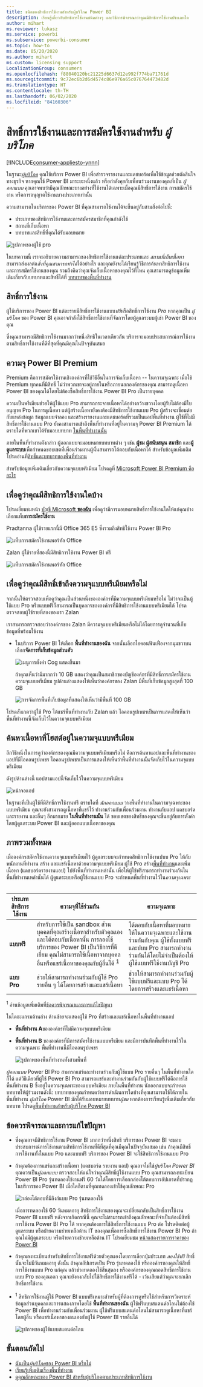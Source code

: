 ```yaml
---
title: ชนิดของสิทธิการใช้งานสำหรับผู้บริโภค Power BI
description: เรียนรู้เกี่ยวกับสิทธิการใช้งานชนิดต่างๆ และวิธีการพิจารณาว่าคุณมีสิทธิการใช้งานประเภทใด
author: mihart
ms.reviewer: lukasz
ms.service: powerbi
ms.subservice: powerbi-consumer
ms.topic: how-to
ms.date: 05/20/2020
ms.author: mihart
ms.custom: licensing support
LocalizationGroup: consumers
ms.openlocfilehash: f88040120bc21225d6637d12e992f774ba71761d
ms.sourcegitcommit: 9c72ec6b2d6d4574c86e976a65c076764473482d
ms.translationtype: HT
ms.contentlocale: th-TH
ms.lasthandoff: 06/02/2020
ms.locfileid: "84160306"
---
```

# <a name="licenses-and-subscriptions-for-consumers"></a>สิทธิ์การใช้งานและการสมัครใช้งานสำหรับ *ผู้บริโภค*

[!INCLUDE[consumer-appliesto-ynnn](../includes/consumer-appliesto-ynnn.md)]

ในฐานะ[*ผู้บริโภค*](end-user-consumer.md) คุณใช้บริการ Power BI เพื่อสำรวจรายงานและแดชบอร์ดเพื่อใช้ข้อมูลช่วยตัดสินใจทางธุรกิจ หากคุณใช้ Power BI มาระยะหนึ่งแล้ว หรือกำลังคุยกับเพื่อนร่วมงานของคุณที่เป็น *ผู้ออกแบบ*  คุณอาจพบว่ามีคุณลักษณะบางอย่างที่ใช้งานได้เฉพาะเมื่อคุณมีสิทธิ์การใช้งาน การสมัครใช้งาน หรือการอนุญาตใช้งานบางประเภทเท่านั้น 

ความสามารถในบริการของ Power BI ที่คุณสามารถใช้งานได้จะขึ้นอยู่กับสามสิ่งต่อไปนี้:
-    ประเภทของสิทธิการใช้งานและการสมัครสมาชิกที่คุณกำลังใช้
-    สถานที่เก็บเนื้อหา
-    บทบาทและสิทธิ์ที่คุณได้รับมอบหมาย


![รูปภาพของผู้ใช้ pro](media/end-user-license/power-bi-questions-small.png)

ในบทความนี้ เราจะอธิบายความสามารถของสิทธิการใช้งานแต่ละประเภทและ *สถานที่เก็บเนื้อหา* สามารถส่งผลต่อ*สิ่งที่คุณสามารถทำได้*ได้อย่างไร และคุณยังจะได้เรียนรู้วิธีการค้นหาสิทธิการใช้งานและการสมัครใช้งานของคุณ รวมถึงคิดว่าคุณจัดเก็บเนื้อหาของคุณไว้ที่ไหน คุณสามารถดูข้อมูลเพิ่มเติมเกี่ยวกับบทบาทและสิทธิ์ได้ที่ [บทบาทของพื้นที่ทำงาน](end-user-workspaces.md)

## <a name="licenses"></a>สิทธิ์การใช้งาน

ผู้ใช้บริการของ Power BI แต่ละรายมีสิทธิ์การใช้งานแบบ*ฟรี*หรือสิทธิ์การใช้งาน *Pro* หากคุณเป็น *ผู้บริโภค* ของ Power BI คุณอาจกำลังใช้สิทธิ์การใช้งานที่จัดการโดยผู้ดูแลระบบผู้เช่า Power BI ของคุณ 

ซึ่งคุณสามารถมีสิทธิการใช้งานมากกว่าหนึ่งสิทธิในเวลาเดียวกัน  บริการจะมอบประสบการณ์การใช้งานตามสิทธิ์การใช้งานที่ดีที่สุดที่คุณมีคุณในปัจจุบันเสมอ 

## <a name="power-bi-premium-capacity"></a>ความจุ Power BI Premium

Premium คือการสมัครใช้งานเชิงองค์กรที่ใช้วิธีอื่นในการจัดเก็บเนื้อหา -- ในความจุเฉพาะ เมื่อใช้ Premium ทุกคนที่มีสิทธิ์ ไม่ว่าพวกเขาจะอยู่ภายในหรือภายนอกองค์กรของคุณ สามารถดูเนื้อหา Power BI ของคุณได้โดยไม่ต้องซื้อสิทธิ์การใช้งาน Power BI Pro เป็นรายบุคคล 

ความเป็นพรีเมียมช่วยให้ผู้ใช้แบบ Pro สามารถกระจายเนื้อหาได้อย่างกว้างขวางโดยผู้รับไม่ต้องมีใบอนุญาต Pro ในการดูเนื้อหา แต่ผู้สร้างเนื้อหายังคงต้องมีสิทธิการใช้งานแบบ Pro ผู้สร้างจะเชื่อมต่อกับแหล่งข้อมูล ข้อมูลแบบจำลอง และสร้างรายงานและแดชบอร์ดที่รวมเป็นแอปพื้นที่ทำงาน ผู้ใช้ที่ไม่มีสิทธิ์การใช้งานแบบ Pro ยังคงสามารถเข้าถึงพื้นที่ทำงานที่อยู่ในความจุ Power BI Premium ได้ ตราบใดที่พวกเขาได้รับมอบบทบาท [ ในพื้นที่ทำงานนั้น ](end-user-workspaces.md)

ภายในพื้นที่ทำงานดังกล่าว ผู้ออกแบบจะมอบหมายบทบาทต่าง ๆ เช่น **ผู้ชม** **ผู้สนับสนุน** **สมาชิก** และ**ผู้ดูแลระบบ**เพื่อกำหนดขอบเขตที่เพื่อนร่วมงานผู้นั้นสามารถโต้ตอบกับเนื้อหาได้ สำหรับข้อมูลเพิ่มเติม โปรดอ่านที่[สิทธิ์และบทบาทของพื้นที่ทำงาน](end-user-workspaces.md) 

สำหรับข้อมูลเพิ่มเติมเกี่ยวกับความจุแบบพรีเมียม โปรดดูที่ [Microsoft Power BI Premium คืออะไร](../admin/service-premium-what-is.md)


## <a name="find-out-which-licenses-you-have"></a>เพื่อดูว่าคุณมีสิทธิการใช้งานใดบ้าง

โปรดเยี่ยมชมหน้า [บัญชี Microsoft **ของฉัน**](https://portal.office.com/account) เพื่อดูว่ามีการมอบหมายสิทธิ์การใช้งานใดให้แก่คุณบ้าง  เลือกแท็บ**การสมัครใช้งาน**


Pradtanna ผู้ใช้รายแรกนี้มี Office 365 E5 ซึ่งรวมถึงสิทธิใช้งาน Power BI Pro

![แท็บการสมัครใช้งานพอร์ทัล Office](media/end-user-license/power-bi-license-office.png)

Zalan ผู้ใช้รายที่สองนี้มีสิทธิการใช้งาน Power BI ฟรี 

![แท็บการสมัครใช้งานพอร์ทัล Office](media/end-user-license/power-bi-license-free.png)

## <a name="find-out-if-you-have-access-to-premium-capacity"></a>เพื่อดูว่าคุณมีสิทธิ์เข้าถึงความจุแบบพรีเมียมหรือไม่

จากนั้นให้ตรวจสอบเพื่อดูว่าคุณเป็นส่วนหนึ่งขององค์กรที่มีความจุแบบพรีเมียมหรือไม่ ไม่ว่าจะเป็นผู้ใช้แบบ Pro หรือแบบฟรีก็สามารถเป็นบุคลกรขององค์กรที่มีสิทธิการใช้งานแบบพรีเมียมได้  โปรดตรวจสอบผู้ใช้รายที่สองของเรา Zalan  

เราสามารถตรวจสอบว่าองค์กรของ Zalan มีความจุแบบพรีเมียมหรือไม่ได้โดยการดูจำนวนที่เก็บข้อมูลที่พร้อมใช้งาน 

- ในบริการ Power BI ให้เลือก **พื้นที่ทำงานของฉัน** จากนั้นเลือกไอคอนฟันเฟืองจากมุมขวาบน เลือก**จัดการที่เก็บข้อมูลส่วนตัว**

    ![เมนูการตั้งค่า Cog แสดงขึ้นมา](media/end-user-license/power-bi-license-personal.png)

    ถ้าคุณเห็นว่ามีมากกว่า 10 GB แสดงว่าคุณเป็นสมาชิกของบัญชีองค์กรที่มีสิทธิ์การสมัครใช้งานความจุแบบพรีเมียม รูปด้านล่างแสดงให้เห็นว่าองค์กรของ Zalan มีพื้นที่เก็บข้อมูลสูงสุดที่ 100 GB  

    ![การจัดการพื้นที่เก็บข้อมูลที่แสดงให้เห็นว่ามีพื้นที่ 100 GB](media/end-user-license/power-bi-free-capacity.png)

โปรดสังเกตว่าผู้ใช้ Pro ได้แชร์พื้นที่ทำงานกับ Zalan แล้ว ไอคอนรูปเพชรเป็นการแสดงให้เห็นว่าพื้นที่ทำงานนี้จัดเก็บไว้ในความจุแบบพรีเมียม 

## <a name="identify-content-hosted-in-premium-capacity"></a>ค้นหาเนื้อหาที่โฮสต์อยู่ในความจุแบบพรีเมียม

อีกวิธีหนึ่งในการดูว่าองค์กรของคุณมีความจุแบบพรีเมียมหรือไม่ คือการค้นหาแอปและพื้นที่ทำงานของแอปที่มีไอคอนรูปเพชร ไอคอนรูปเพชรเป็นการแสดงให้เห็นว่าพื้นที่ทำงานนั้นจัดเก็บไว้ในความจุแบบพรีเมียม 

ดังรูปด้านล่างนี้ แอปสามแอปนี้จัดเก็บไว้ในความจุแบบพรีเมียม

![หน้าจอแอป](media/end-user-license/power-bi-premium.png)

    
ในฐานะที่เป็นผู้ใช้ที่มีสิทธิ์การใช้งานฟรี ตราบใดที่ *นักออกแบบ* วางพื้นที่ทำงานในความจุเฉพาะของแบบพรีเมียม คุณจะยังสามารถดูเนื้อหาที่แชร์ไว้ ทำงานร่วมกับเพื่อนร่วมงาน ทำงานกับแอป แดชบอร์ด และรายงาน และอื่นๆ อีกมากมาย **ในพื้นที่ทำงานนั้น** ได้ ขอบเขตของสิทธิ์ของคุณจะขึ้นอยู่กับการตั้งค่าโดยผู้ดูแลระบบ Power BI และผู้ออกแบบเนื้อหาของคุณ 

   

## <a name="putting-it-all-together"></a>ภาพรวมทั้งหมด

เมื่อองค์กรสมัครใช้งานความจุแบบพรีเมียมไว้ ผู้ดูแลระบบจะกำหนดสิทธิการใช้งานปบบ Pro ให้กับพนักงานที่ทำงาน สร้าง และแชร์เนื้อหาด้วยความจุแบบพรีเมียม ผู้ใช้ Pro สร้าง[พื้นที่ทำงาน](end-user-workspaces.md)และเพิ่มเนื้อหา (แดชบอร์ดรายงานแอป) ไปยังพื้นที่ทำงานเหล่านั้น เพื่อให้ผู้ใช้ฟรีสามารถทำงานร่วมกันในพื้นที่ทำงานเหล่านั้นได้ ผู้ดูแลระบบหรือผู้ใช้งานแบบ Pro จะกำหนดพื้นที่ทำงานไว้ใน*ความจุเฉพาะ*    
<br>

|ประเภทสิทธิการใช้งาน  |ความจุที่ใช้ร่วมกัน  |ความจุเฉพาะ  |
|---------|---------|---------|
|**แบบฟรี**     |  สำหรับการใช้เป็น sandbox ส่วนบุคคลที่คุณสร้างเนื้อหาสำหรับตัวคุณเองและโต้ตอบกับเนื้อหานั้น การลองใช้บริการของ Power BI เป็นวิธีการที่ดีเยี่ยม คุณไม่สามารถใช้เนื้อหาจากบุคคลอื่นหรือแชร์เนื้อหาของคุณกับผู้อื่นได้ <sup>1</sup>     |   โต้ตอบกับเนื้อหาที่มอบหมายให้ในความจุเฉพาะและใช้งานร่วมกันกับคุณ ผู้ใช้ทั้งแบบฟรีและปบบ Pro สามารถทำงานร่วมกันได้โดยไม่จำเป็นต้องให้ผู้ใช้แบบฟรีใช้งานบัญชี Pro      |
|**แบบ Pro**     |  ช่วยให้สามารถทำงานร่วมกับผู้ใช้ Pro รายอื่น ๆ ได้โดยการสร้างและแชร์เนื้อหา        |  ช่วยให้สามารถทำงานร่วมกับผู้ใช้แบบฟรีและแบบ Pro ได้โดยการสร้างและแชร์เนื้อหา       |


<sup>1</sup> อ่านข้อมูลเพิ่มเติมที่[ข้อควรพิจารณาและการแก้ไขปัญหา](#considerations-and-troubleshooting) 

ในไดอะแกรมด้านล่าง ด้านซ้ายจะแสดงผู้ใช้ Pro ที่สร้างและแชร์เนื้อหาในพื้นที่ทำงานแอป 

- **พื้นที่ทำงาน A**ขององค์กรที่ไม่มีความจุแบบพรีเมียม 

- **พื้นที่ทำงาน B** ขององค์กรที่มีการสมัครใช้งานแบบพรีเมียม และมีการบันทึกพื้นที่ทำงานไว้ในความจุเฉพาะ พื้นที่ทำงานนี้มีไอคอนรูปเพชร  

    ![รูปภาพของพื้นที่ทำงานทั้งสามพื้นที่](media/end-user-license/power-bi-dedicated.jpg)

*ผู้ออกแบบ* Power BI Pro สามารถแชร์และทำงานร่วมกับผู้ใช้แบบ Pro รายอื่นๆ ในพื้นที่ทำงานใดก็ได้ แต่วิธีเดียวที่ผู้ใช้ Power BI Pro สามารถแชร์และทำงานร่วมกันกับผู้ใช้แบบฟรีได้คือการใช้พื้นที่ทำงาน B ซึ่งอยู่ในความจุเฉพาะของแบบพรีเมียม  ภายในพื้นที่ทำงาน นักออกแบบจะกำหนดบทบาทให้ผู้ร่วมงานดังนี้: บทบาทของคุณกำหนดว่าการดำเนินการใดบ้างที่คุณสามารถใช้ได้ภายในพื้นที่ทำงาน *ผู้บริโภค* Power BI มักได้รับมอบหมายบทบาท*ผู้ชม* หากต้องการเรียนรู้เพิ่มเติมเกี่ยวกับบทบาท โปรดดู[พื้นที่ทำงานสำหรับผู้บริโภค Power BI](end-user-workspaces.md)




## <a name="considerations-and-troubleshooting"></a>ข้อควรพิจารณาและการแก้ไขปัญหา
- ซึ่งคุณอาจมีสิทธิการใช้งาน Power BI มากกว่าหนึ่งสิทธิ บริการของ Power BI จะมอบประสบการณ์การใช้งานตามสิทธิการใช้งานที่ดีที่สุดที่คุณมีคุณในปัจจุบันเสมอ เช่น ถ้าคุณมีสิทธิ์การใช้งานทั้งในแบบ Pro และแบบฟรี บริการของ Power BI จะใช้สิทธิการใช้งานแบบ Pro

- ถ้าคุณต้องการแชร์และสร้างเนื้อหา (แดชบอร์ด รายงาน แอป) คุณอาจไม่ใช่*ผู้บริโภค Power BI* คุณควรเป็น*ผู้ออกแบบ* ตรวจสอบให้แน่ใจว่าคุณมีสิทธิ์ผู้ใช้งานแบบ Pro คุณสามารถลงทะเบียน Power BI Pro รุ่นทดลองใช้งานฟรี 60 วันได้โดยการเลือกกล่องโต้ตอบการอัปเกรดที่ปรากฏในบริการของ Power BI เมื่อใดก็ตามที่คุณทดลองเข้าใช้คุณลักษณะ Pro

    ![กล่องโต้ตอบที่มีลิงก์แบบ Pro รุ่นทดลองใช้](media/end-user-license/power-bi-trial.png)

  เมื่อการทดลองใช้ 60 วันหมดอายุ สิทธิการใช้งานของคุณจะเปลี่ยนกลับเป็นสิทธิ์การใช้งาน Power BI แบบฟรี หลังจากเกิดกรณีนี้ คุณจะไม่สามารถเข้าถึงคุณลักษณะที่จำเป็นต้องมีสิทธิ์การใช้งาน Power BI Pro ได้ หากคุณต้องการใช้สิทธิ์การใช้งานแบบ Pro ต่อ โปรดติดต่อผู้ดูแลระบบ หรือฝ่ายความช่วยเหลือด้าน IT ของคุณเพื่อการซื้อสิทธิ์การใช้งาน Power BI Pro ถ้าคุณไม่มีผู้ดูแลระบบ หรือฝ่ายความช่วยเหลือด้าน IT โปรดเยี่ยมชม [หน้าแสดงรายการราคาของ Power BI](https://powerbi.microsoft.com/pricing/)     


- ถ้าคุณลงทะเบียนสำหรับสิทธิ์การใช้งานฟรีด้วยตัวคุณเองโดยการเลือกปุ่มประเภท *ลองใช้ฟรี* สิทธิ์นั้นจะไม่มีวันหมดอายุ ดังนั้น ถ้าคุณอัปเกรดเป็น Pro รุ่นทดลองใช้ หรือองค์กรของคุณให้สิทธิ์การใช้งานแบบ Pro แก่คุณ แล้วช่วงทดลองใช้สิ้นสุดลง หรือองค์กรของคุณถอดสิทธิ์การใช้งานแบบ Pro ของคุณออก คุณจะยังคงกลับไปใช้สิทธิ์การใช้งานฟรีได้ - เว้นเสียแต่ว่าคุณจะยกเลิกสิทธิ์การใช้งาน 

- <sup>1</sup> สิทธิการใช้งานผู้ใช้ Power BI แบบฟรีเหมาะสำหรับผู้ที่ต้องการดูหรือใช้สำหรับการวิเคราะห์ข้อมูลส่วนบุคคลและการแสดงภาพโดยใช้ **พื้นที่ทำงานของฉัน** ผู้ใช้ฟรีแบบสแตนด์อโลนไม่ต้องใช้ Power BI เพื่อทำงานร่วมกับเพื่อนร่วมงาน ผู้ใช้ฟรีแบบสแตนด์อโลนไม่สามารถดูเนื้อหาที่แชร์โดยผู้อื่น หรือแชร์เนื้อหาของตนเองกับผู้ใช้ Power BI รายอื่นได้ 

    ![รูปภาพของผู้ใช้แบบสแตนด์อโลน](media/end-user-license/power-bi-free-license.jpg)


## <a name="next-steps"></a>ขั้นตอนถัดไป
- [ฉันเป็น*ผู้บริโภค*ของ Power BI หรือไม่](end-user-consumer.md)    
- [เรียนรู้เพิ่มเติมเรื่องพื้นที่ทำงาน](end-user-workspaces.md)    
- [ดูคุณลักษณะของ Power BI สำหรับผู้บริโภคตามประเภทสิทธิการใช้งาน](end-user-features.md)
